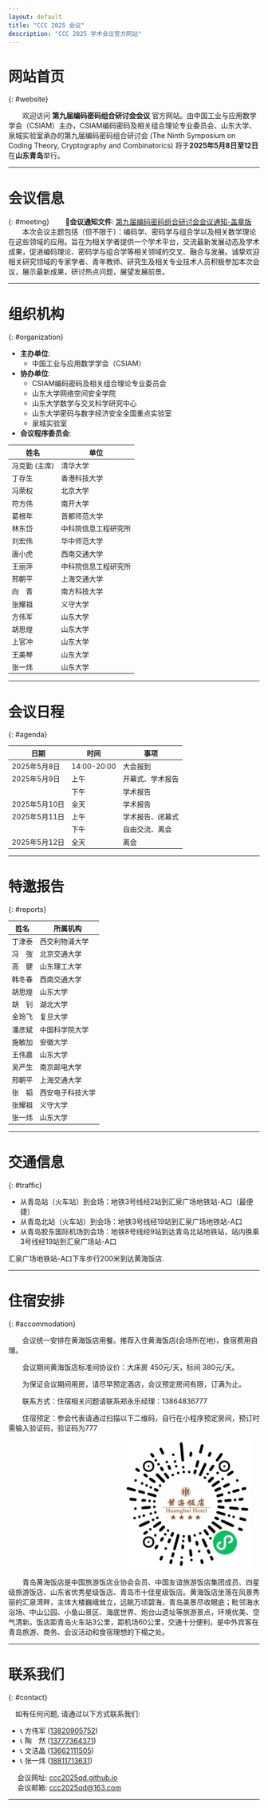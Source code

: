 ```yaml
---
layout: default
title: "CCC 2025 会议"
description: "CCC 2025 学术会议官方网站"
---
```


# 网站首页  
{: #website}

&emsp;&emsp;欢迎访问 **第九届编码密码组合研讨会会议** 官方网站。由中国工业与应用数学学会（CSIAM）主办，CSIAM编码密码及相关组合理论专业委员会、山东大学、泉城实验室承办的第九届编码密码组合研讨会 (The Ninth Symposium on Coding Theory, Cryptography and Combinatorics) 将于**2025年5月8日至12日**在**山东青岛**举行。

---

# 会议信息  
{: #meeting}
&emsp;&emsp;**📜会议通知文件**: [第九届编码密码组合研讨会会议通知-盖章版](/assets/pdf/9th-cccqd.pdf)   
&emsp;&emsp;本次会议主题包括（但不限于）：编码学、密码学与组合学以及相关数学理论在这些领域的应用。旨在为相关学者提供一个学术平台，交流最新发展动态及学术成果，促进编码理论、密码学与组合学等相关领域的交叉、融合与发展。诚挚欢迎相关研究领域的专家学者、青年教师、研究生及相关专业技术人员积极参加本次会议，展示最新成果，研讨热点问题，展望发展前景。

---

# 组织机构  
{: #organization}

- **主办单位**:
  - 中国工业与应用数学学会（CSIAM）
- **协办单位**:
  - CSIAM编码密码及相关组合理论专业委员会
  - 山东大学网络空间安全学院
  - 山东大学数学与交叉科学研究中心
  - 山东大学密码与数字经济安全全国重点实验室
  - 泉城实验室
- **会议程序委员会**:
  

| 姓名     | 单位                          |
|----------|-------------------------------|
| 冯克勤 (主席)   | 清华大学                  |
| 丁存生   | 香港科技大学                  |
| 冯荣权   | 北京大学                      |
| 符方伟   | 南开大学                      |
| 葛根年   | 首都师范大学                  |
| 林东岱   | 中科院信息工程研究所          |
| 刘宏伟   | 华中师范大学                  |
| 唐小虎   | 西南交通大学                  |
| 王丽萍   | 中科院信息工程研究所          |
| 邢朝平   | 上海交通大学                  |
| 向&emsp;青     | 南方科技大学                  |
| 张耀祖   | 义守大学                      |
| 方伟军   | 山东大学                      |
| 胡思煌   | 山东大学                      |
| 上官冲   | 山东大学                      |
| 王美琴   | 山东大学                      |
| 张一炜   | 山东大学                      |


---

# 会议日程  
{: #agenda}

| 日期         | 时间          | 事项           |
|--------------|---------------|----------------|
| 2025年5月8日 | 14:00-20:00   | 大会报到        |
| 2025年5月9日 | 上午          | 开幕式、学术报告 |
|              | 下午          | 学术报告        |
| 2025年5月10日| 全天          | 学术报告        |
| 2025年5月11日| 上午          | 学术报告、闭幕式 |
|              | 下午          | 自由交流、离会  |
| 2025年5月12日| 全天          | 离会            |

---



# 特邀报告  
{: #reports}

 | 姓名     | 所属机构             |
|----------|----------------------|
| 丁津泰   | 西交利物浦大学       |
| 冯&emsp;弢     | 北京交通大学         |
| 高&emsp;健     | 山东理工大学         |
| 韩冬春   | 西南交通大学         |
| 胡思煌   | 山东大学             |
| 胡&emsp;钊     | 湖北大学             |
| 金玲飞   | 复旦大学             |
| 潘彦斌   | 中国科学院大学       |
| 施敏加   | 安徽大学             |
| 王伟嘉   | 山东大学             |
| 吴严生   | 南京邮电大学         |
| 邢朝平   | 上海交通大学         |
| 张&emsp;韬 | 西安电子科技大学     |  
| 张耀祖   | 义守大学             |
| 张一炜   | 山东大学             |

---

# 交通信息  
{: #traffic}

- 从青岛站（火车站）到会场：地铁3号线经2站到汇泉广场地铁站-A口（最便捷）
- 从青岛北站（火车站）到会场：地铁3号线经19站到汇泉广场地铁站-A口
- 从青岛胶东国际机场到会场：地铁8号线经9站到达青岛北站地铁站，站内换乘3号线经19站到汇泉广场站-A口

汇泉广场地铁站-A口下车步行200米到达黄海饭店.


---

# 住宿安排  
{: #accommodation}

&emsp;&emsp;会议统一安排在黄海饭店用餐。推荐入住黄海饭店(会场所在地)，食宿费用自理。

&emsp;&emsp;会议期间黄海饭店标准间协议价：大床房 450元/天，标间 380元/天。

&emsp;&emsp;为保证会议期间用房，请尽早预定酒店，会议预定房间有限，订满为止。

&emsp;&emsp;联系方式：住宿相关问题请联系郑永乐经理：13864836777

&emsp;&emsp;住宿预定：参会代表请通过扫描以下二维码，自行在小程序预定房间，预订时需输入验证码，验证码为777


 &emsp;&emsp;&emsp;&emsp;&emsp;&emsp;&emsp;&emsp;&emsp;&emsp;&emsp;&emsp;&emsp;&emsp;&emsp;&emsp; ![黄海饭店二维码](/assets/img/1.png)


&emsp;&emsp;青岛黄海饭店是中国旅游饭店业协会会员、中国友谊旅游饭店集团成员、四星级旅游饭店、山东省优秀星级饭店、青岛市十佳星级饭店。黄海饭店坐落在风景秀丽的汇泉湾畔，主体大楼巍峨耸立，远眺万顷碧海，青岛美景尽收眼底；毗邻海水浴场、中山公园、小鱼山景区、海底世界、炮台山遗址等旅游景点，环境优美、空气清新。饭店距青岛火车站3公里，距机场60公里，交通十分便利，是中外宾客在青岛旅游、商务、会议活动和食宿理想的下榻之处。

---

# 联系我们  
{: #contact}

&emsp;如有任何问题, 请通过以下方式联系我们:

- 📞 方伟军 ([13820905752](tel:+8613820905752))
- 📞 陶&emsp;然 ([13777364371](tel:+8613777364371))
- 📞 文洁晶 ([13662111505](tel:+8613662111505))
- 📞 张一炜 ([18811713631](tel:+8618811713631))


&emsp; 会议网址: [ccc2025qd.github.io](https://ccc2025qd.github.io/)   
&emsp; 会议邮箱: [ccc2025qd@163.com](mailto:ccc2025qd@163.com)  


---
